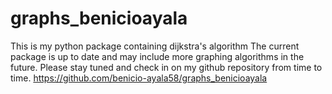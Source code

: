 # graphs_benicioayala

This is my python package containing dijkstra's algorithm
The current package is up to date and may include more graphing algorithms in the future.
Please stay tuned and check in on my github repository from time to time.
https://github.com/benicio-ayala58/graphs_benicioayala
